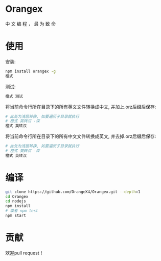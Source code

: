 # Orangex
中 文 编 程 ， 最 为 致 命

# 使用
安装:  
```sh
npm install orangex -g  
橙式  
```
测试:  
```sh
橙式 测试  
```
将当前命令行所在目录下的所有英文文件转换成中文, 并加上.orz后缀后保存:  
```sh
# 此处为浅层转换, 如要遍历子目录就执行  
# 橙式 英转汉 -深  
橙式 英转汉  
```
将当前命令行所在目录下的所有中文文件转换成英文, 并去掉.orz后缀后保存:  
```sh
# 此处为浅层转换, 如要遍历子目录就执行  
# 橙式 英转汉 -深  
橙式 英转汉  
```

# 编译
```sh
git clone https://github.com/OrangeX4/Orangex.git --depth=1  
cd Orangex  
cd nodejs  
npm install  
# 或者 npm test  
npm start  
```

# 贡献
欢迎pull request！
